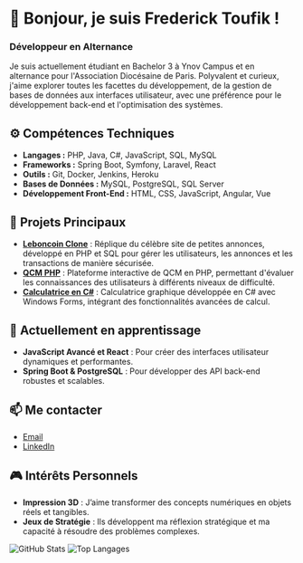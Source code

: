 # 👋 Bonjour, je suis Frederick Toufik !
### Développeur en Alternance

Je suis actuellement étudiant en Bachelor 3 à Ynov Campus et en alternance pour l'Association Diocésaine de Paris. Polyvalent et curieux, j'aime explorer toutes les facettes du développement, de la gestion de bases de données aux interfaces utilisateur, avec une préférence pour le développement back-end et l'optimisation des systèmes.

## ⚙️ Compétences Techniques

- **Langages :** PHP, Java, C#, JavaScript, SQL, MySQL
- **Frameworks :** Spring Boot, Symfony, Laravel, React
- **Outils :** Git, Docker, Jenkins, Heroku
- **Bases de Données :** MySQL, PostgreSQL, SQL Server
- **Développement Front-End :** HTML, CSS, JavaScript, Angular, Vue

## 🚀 Projets Principaux

- [**Leboncoin Clone**](https://github.com/Neruaka/Leboncoin) : Réplique du célèbre site de petites annonces, développé en PHP et SQL pour gérer les utilisateurs, les annonces et les transactions de manière sécurisée.
- [**QCM PHP**](https://github.com/Neruaka/QCM-php) : Plateforme interactive de QCM en PHP, permettant d'évaluer les connaissances des utilisateurs à différents niveaux de difficulté.
- [**Calculatrice en C#**](https://github.com/Neruaka/C-sharp-calculatrice) : Calculatrice graphique développée en C# avec Windows Forms, intégrant des fonctionnalités avancées de calcul.

## 🌱 Actuellement en apprentissage

- **JavaScript Avancé et React** : Pour créer des interfaces utilisateur dynamiques et performantes.
- **Spring Boot & PostgreSQL** : Pour développer des API back-end robustes et scalables.

## 📫 Me contacter

- [Email](mailto:frederick.toufik@gmail.com)
- [LinkedIn](https://www.linkedin.com/in/frederick-toufik)

## 🎮 Intérêts Personnels

- **Impression 3D** : J’aime transformer des concepts numériques en objets réels et tangibles.
- **Jeux de Stratégie** : Ils développent ma réflexion stratégique et ma capacité à résoudre des problèmes complexes.

![GitHub Stats](https://github-readme-stats.vercel.app/api?username=Neruaka&show_icons=true&theme=radical)
![Top Langages](https://github-readme-stats.vercel.app/api/top-langs/?username=Neruaka&layout=compact&theme=radical)
